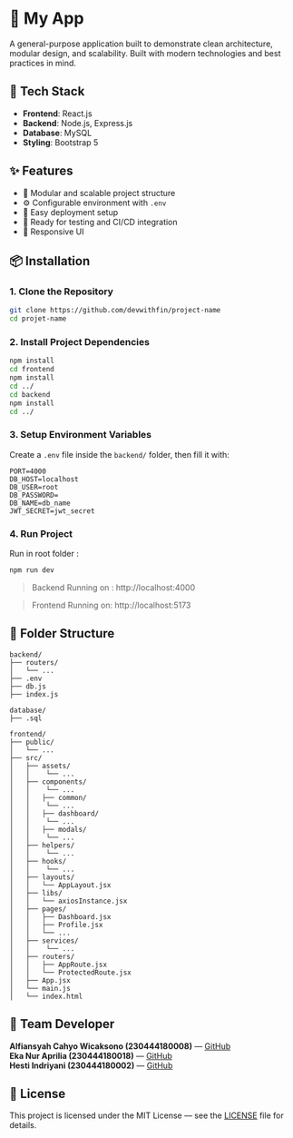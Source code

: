 # 🚀 My App

A general-purpose application built to demonstrate clean architecture, modular design, and scalability. Built with modern technologies and best practices in mind.

## 🧰 Tech Stack
- **Frontend**: React.js  
- **Backend**: Node.js, Express.js  
- **Database**: MySQL  
- **Styling**: Bootstrap 5

## ✨ Features
- 🔧 Modular and scalable project structure  
- ⚙️ Configurable environment with `.env`  
- 🚀 Easy deployment setup  
- 🧪 Ready for testing and CI/CD integration  
- 📱 Responsive UI

## 📦 Installation

### 1. Clone the Repository

```bash
git clone https://github.com/devwithfin/project-name
cd projet-name
```

### 2. Install Project Dependencies

```bash
npm install
cd frontend
npm install 
cd ../
cd backend
npm install
cd ../
```

### 3. Setup Environment Variables

Create a `.env` file inside the `backend/` folder, then fill it with:
```env
PORT=4000
DB_HOST=localhost
DB_USER=root
DB_PASSWORD=
DB_NAME=db_name
JWT_SECRET=jwt_secret

```

### 4. Run Project
Run in root folder :
```bash
npm run dev
```

> Backend Running on : http://localhost:4000

> Frontend Running on: http://localhost:5173


## 📁 Folder Structure
```
backend/
├── routers/
│   └── ...
├── .env
├── db.js
├── index.js

database/
├── .sql

frontend/
├── public/
│   └── ...
├── src/
│   ├── assets/
│   │    └── ...
│   ├── components/
│   │    └── ...
│   │   ├── common/
│   │    └── ...
│   │   ├── dashboard/
│   │    └── ...
│   │   ├── modals/
│   │    └── ...
│   ├── helpers/
│   │    └── ...
│   ├── hooks/
│   │    └── ...
│   ├── layouts/
│   │   └── AppLayout.jsx
│   ├── libs/
│   │   └── axiosInstance.jsx
│   ├── pages/
│   │   ├── Dashboard.jsx
│   │   ├── Profile.jsx
│   │   └── ...
│   ├── services/
│   │    └── ...
│   ├── routers/
│   │   ├── AppRoute.jsx
│   │   └── ProtectedRoute.jsx
│   ├── App.jsx
│   └── main.js
│   └── index.html
```

## 👤 Team Developer
**Alfiansyah Cahyo Wicaksono (230444180008)** — [GitHub](https://github.com/devwithfin)     
**Eka Nur Aprilia (230444180018)** — [GitHub](https://github.com/ekanrprlia)  
**Hesti Indriyani (230444180002)** — [GitHub](https://github.com/HestiIndriyani)



## 📄 License

This project is licensed under the MIT License — see the [LICENSE](./LICENSE) file for details.

